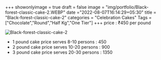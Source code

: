 +++
showonlyimage = true
draft = false
image = "img/portfolio/Black-forest-classic-cake-2.WEBP"
date ="2022-08-07T16:14:29+05:30"
title = "Black-forest-classic-cake-2"
categories = "Celebration Cakes"
Tags = ["Chocolate","Round","Half Kg","One Tier"]
+++
price : ₹450 per pound
<!--more-->
![Black-forest-classic-cake-2](/img/portfolio/Black-forest-classic-cake-2.WEBP)
* 1 pound cake price serves 8-10 persons : 450
* 2 pound cake price serves 10-20 persons : 900
* 3 pound cake price serves 20-30 persons : 1350
